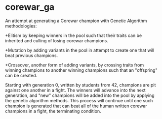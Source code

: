 # corewar_ga

An attempt at generating a Corewar champion with Genetic Algorithm methodologies:

+Elitism by keeping winners in the pool such that their traits can be inherited and culling of losing corewar champions.

+Mutation by adding variants in the pool in attempt to create one that will beat previous champions.

+Crossover, another form of adding variants, by crossing traits from winning champions to another winning champions such that an "offspring" can be created. 

Starting with generation 0, written by students from 42, champions are pit against one another in a fight. The winners will advance into the next generation, and "new" champions will be added into the pool by applying the genetic algorithm methods. This process will continue until one such champion is generated that can beat all of the human written corewar champions in a fight, the terminating condition.
